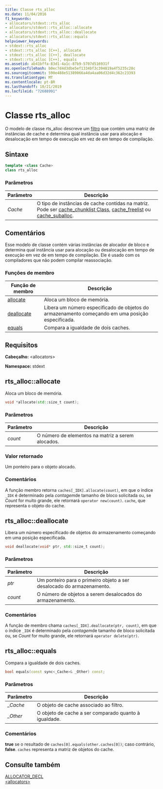 ```yaml
---
title: Classe rts_alloc
ms.date: 11/04/2016
f1_keywords:
- allocators/stdext::rts_alloc
- allocators/stdext::rts_alloc::allocate
- allocators/stdext::rts_alloc::deallocate
- allocators/stdext::rts_alloc::equals
helpviewer_keywords:
- stdext::rts_alloc
- stdext::rts_alloc [C++], allocate
- stdext::rts_alloc [C++], deallocate
- stdext::rts_alloc [C++], equals
ms.assetid: ab41bffa-83d1-4a1c-87b9-5707d516931f
ms.openlocfilehash: b0ec7d4d3dbe5ef1334bf3c394819a4f5235c28c
ms.sourcegitcommit: 590e488e51389066a4da4aa06d32d4c362c23393
ms.translationtype: MT
ms.contentlocale: pt-BR
ms.lasthandoff: 10/21/2019
ms.locfileid: "72688991"
---
```

# <a name="rts_alloc-class"></a>Classe rts_alloc

O modelo de classe rts_alloc descreve um [filtro](../standard-library/allocators-header.md) que contém uma matriz de instâncias de cache e determina qual instância usar para alocação e desalocação em tempo de execução em vez de em tempo de compilação.

## <a name="syntax"></a>Sintaxe

```cpp
template <class Cache>
class rts_alloc
```

### <a name="parameters"></a>Parâmetros

|Parâmetro|Descrição|
|---------------|-----------------|
|*Cache*|O tipo de instâncias de cache contidas na matriz. Pode ser [cache_chunklist Class](../standard-library/cache-chunklist-class.md), [cache_freelist](../standard-library/cache-freelist-class.md) ou [cache_suballoc](../standard-library/cache-suballoc-class.md).|

## <a name="remarks"></a>Comentários

Esse modelo de classe contém várias instâncias de alocador de bloco e determina qual instância usar para alocação ou desalocação em tempo de execução em vez de em tempo de compilação. Ele é usado com os compiladores que não podem compilar reassociação.

### <a name="member-functions"></a>Funções de membro

|Função de membro|Descrição|
|-|-|
|[allocate](#allocate)|Aloca um bloco de memória.|
|[deallocate](#deallocate)|Libera um número especificado de objetos do armazenamento começando em uma posição especificada.|
|[equals](#equals)|Compara a igualdade de dois caches.|

## <a name="requirements"></a>Requisitos

**Cabeçalho:** \<allocators>

**Namespace:** stdext

## <a name="allocate"></a>  rts_alloc::allocate

Aloca um bloco de memória.

```cpp
void *allocate(std::size_t count);
```

### <a name="parameters"></a>Parâmetros

|Parâmetro|Descrição|
|---------------|-----------------|
|*count*|O número de elementos na matriz a serem alocados.|

### <a name="return-value"></a>Valor retornado

Um ponteiro para o objeto alocado.

### <a name="remarks"></a>Comentários

A função membro retorna `caches[_IDX].allocate(count)`, em que o índice `_IDX` é determinado pela *contagem*de tamanho de bloco solicitada ou, se *Count* for muito grande, ele retornará `operator new(count)`. `cache`, que representa o objeto do cache.

## <a name="deallocate"></a>  rts_alloc::deallocate

Libera um número especificado de objetos do armazenamento começando em uma posição especificada.

```cpp
void deallocate(void* ptr, std::size_t count);
```

### <a name="parameters"></a>Parâmetros

|Parâmetro|Descrição|
|---------------|-----------------|
|*ptr*|Um ponteiro para o primeiro objeto a ser desalocado do armazenamento.|
|*count*|O número de objetos a serem desalocados do armazenamento.|

### <a name="remarks"></a>Comentários

A função de membro chama `caches[_IDX].deallocate(ptr, count)`, em que o índice `_IDX` é determinado pela *contagem*de tamanho de bloco solicitada ou, se *Count* for muito grande, ele retornará `operator delete(ptr)`.

## <a name="equals"></a>  rts_alloc::equals

Compara a igualdade de dois caches.

```cpp
bool equals(const sync<_Cache>& _Other) const;
```

### <a name="parameters"></a>Parâmetros

|Parâmetro|Descrição|
|---------------|-----------------|
|*_Cache*|O objeto de cache associado ao filtro.|
|*_Other*|O objeto de cache a ser comparado quanto à igualdade.|

### <a name="remarks"></a>Comentários

**true** se o resultado de `caches[0].equals(other.caches[0])`; caso contrário, **false**. `caches` representa a matriz de objetos do cache.

## <a name="see-also"></a>Consulte também

[ALLOCATOR_DECL](../standard-library/allocators-functions.md#allocator_decl)\
[\<allocators>](../standard-library/allocators-header.md)
